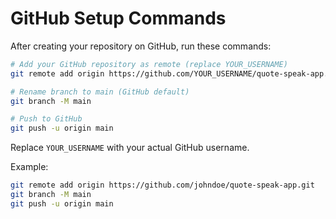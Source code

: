 # GitHub Setup Commands

After creating your repository on GitHub, run these commands:

```bash
# Add your GitHub repository as remote (replace YOUR_USERNAME)
git remote add origin https://github.com/YOUR_USERNAME/quote-speak-app.git

# Rename branch to main (GitHub default)
git branch -M main

# Push to GitHub
git push -u origin main
```

Replace `YOUR_USERNAME` with your actual GitHub username.

Example:
```bash
git remote add origin https://github.com/johndoe/quote-speak-app.git
git branch -M main
git push -u origin main
```